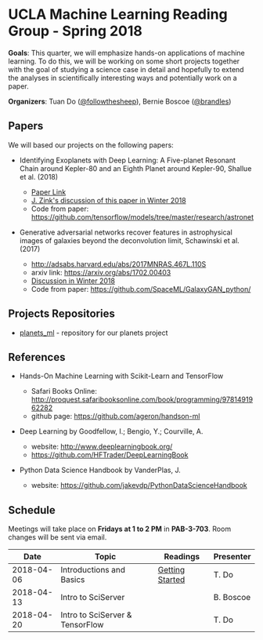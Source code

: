 # UCLA Machine Learning Reading Group - Spring 2018

**Goals**: This quarter, we will emphasize hands-on applications of machine learning. To do this, we will be working on some short projects together with the goal of studying a science case in detail and hopefully to extend the analyses in scientifically interesting ways and potentially work on a paper.

**Organizers**: Tuan Do ([@followthesheep](https://github.com/followthesheep)), Bernie Boscoe ([@brandles](https://github.com/brandles))

## Papers

We will based our projects on the following papers:

- Identifying Exoplanets with Deep Learning: A Five-planet Resonant Chain around Kepler-80 and an Eighth Planet around Kepler-90, Shallue et al. (2018)
  - [Paper Link](http://adsabs.harvard.edu/abs/2018AJ....155...94S)
  - [J. Zink's discussion of this paper in Winter 2018](https://github.com/UCLAMLRG/reading_group_2018_winter/blob/master/week6/mlKepler.pdf)
  - Code from paper: https://github.com/tensorflow/models/tree/master/research/astronet

- Generative adversarial networks recover features in astrophysical images of galaxies beyond the deconvolution limit, Schawinski et al. (2017)
  - http://adsabs.harvard.edu/abs/2017MNRAS.467L.110S
  - arxiv link: https://arxiv.org/abs/1702.00403
  - [Discussion in Winter 2018](https://github.com/UCLAMLRG/reading_group_2018_winter/tree/master/week2)
  - Code from paper: https://github.com/SpaceML/GalaxyGAN_python/

## Projects Repositories

- [planets_ml](https://github.com/UCLAMLRG/planets_ml) - repository for our planets project

## References

- Hands-On Machine Learning with Scikit-Learn and TensorFlow
  - Safari Books Online: http://proquest.safaribooksonline.com/book/programming/9781491962282
  - github page: https://github.com/ageron/handson-ml

- Deep Learning by Goodfellow, I.; Bengio, Y.;  Courville, A.
  - website: http://www.deeplearningbook.org/
  - https://github.com/HFTrader/DeepLearningBook
- Python Data Science Handbook by VanderPlas, J.
  - website: https://github.com/jakevdp/PythonDataScienceHandbook  
  
## Schedule
Meetings will take place on **Fridays at 1 to 2 PM** in **PAB-3-703**. Room changes will be sent via email.

| Date | Topic | Readings | Presenter |
| --- | --- | --- | --- |
|2018-04-06| Introductions and Basics |[Getting Started](week1/README.md) | T. Do|
|2018-04-13| Intro to SciServer | | B. Boscoe|
|2018-04-20| Intro to SciServer & TensorFlow | | T. Do|
